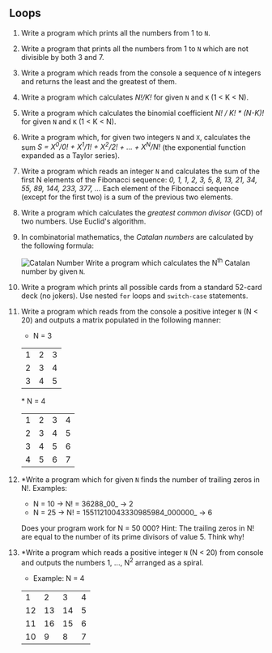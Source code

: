 ## Loops

1. Write a program which prints all the numbers from 1 to `N`.
1. Write a program that prints all the numbers from 1 to `N` which are not divisible by both 3 and 7.
1. Write a program which reads from the console a sequence of `N` integers and returns the least and the greatest of them.
1. Write a program which calculates _N!/K!_ for given `N` and `K` (1 < K < N).
1. Write a program which calculates the binomial coefficient _N! / K! * (N-K)!_ for given `N` and `K` (1 < K < N).
1. Write a program which, for given two integers `N` and `X`, calculates the sum *S = X<sup>0</sup>/0! + X<sup>1</sup>/1! + X<sup>2</sup>/2! + ... + X<sup>N</sup>/N!* (the exponential function expanded as a Taylor series).
1. Write a program which reads an integer `N` and calculates the sum of the first N elements of the Fibonacci sequence: *0, 1, 1, 2, 3, 5, 8, 13, 21, 34, 55, 89, 144, 233, 377, ...* Each element of the Fibonacci sequence (except for the first two) is a sum of the previous two elements.
1. Write a program which calculates the *greatest common divisor* (GCD) of two numbers. Use Euclid's algorithm.
1. In combinatorial mathematics, the *Catalan numbers* are calculated by the following formula:

    ![Catalan Number](https://raw.github.com/vic-alexiev/TelerikAcademy/master/C%23%20Fundamentals%20I/Homework%20Assignments/6.%20Loops/09.%20PrintNthCatalanNumber/CatalanNumber.png)
    Write a program which calculates the N<sup>th</sup> Catalan number by given `N`.
1. Write a program which prints all possible cards from a standard 52-card deck (no jokers). Use nested `for` loops and `switch-case` statements.
1. Write a program which reads from the console a positive integer `N` (N < 20) and outputs a matrix populated in the following manner:
    * N = 3
    <table>
        <tr>
            <td>1</td>
            <td>2</td>
            <td>3</td>
        </tr>
        <tr>
            <td>2</td>
            <td>3</td>
            <td>4</td>
        </tr>
        <tr>
            <td>3</td>
            <td>4</td>
            <td>5</td>
        </tr>
    </table>
    * N = 4
    <table>
        <tr>
            <td>1</td>
            <td>2</td>
            <td>3</td>
            <td>4</td>
        </tr>
        <tr>
            <td>2</td>
            <td>3</td>
            <td>4</td>
            <td>5</td>
        </tr>
        <tr>
            <td>3</td>
            <td>4</td>
            <td>5</td>
            <td>6</td>
        </tr>
        <tr>
            <td>4</td>
            <td>5</td>
            <td>6</td>
            <td>7</td>
        </tr>
    </table>
1. \*Write a program which for given `N` finds the number of trailing zeros in N!. Examples:
    * N = 10 -> N! = 36288_00_ -> 2
    * N = 25 -> N! = 15511210043330985984_000000_ -> 6

    Does your program work for N = 50 000? Hint: The trailing zeros in N! are equal to the number of its prime divisors of value 5. Think why!
1. \*Write a program which reads a positive integer `N` (N < 20) from console and outputs the numbers 1, ..., N<sup>2</sup> arranged as a spiral.
    * Example: N = 4
    <table>
        <tr>
            <td>1</td>
            <td>2</td>
            <td>3</td>
            <td>4</td>
        </tr>
        <tr>
            <td>12</td>
            <td>13</td>
            <td>14</td>
            <td>5</td>
        </tr>
        <tr>
            <td>11</td>
            <td>16</td>
            <td>15</td>
            <td>6</td>
        </tr>
        <tr>
            <td>10</td>
            <td>9</td>
            <td>8</td>
            <td>7</td>
        </tr>
    </table>
